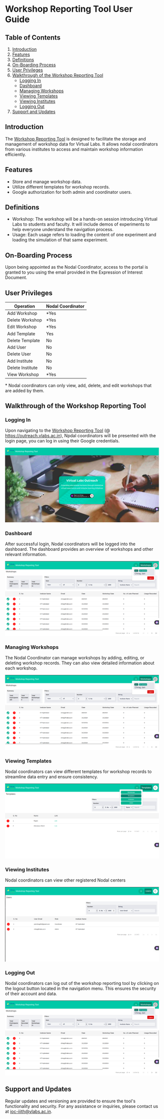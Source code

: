 # Workshop Reporting Tool User Guide

## Table of Contents

1. [Introduction](#introduction)
2. [Features](#features)
3. [Definitions](#definitions)
4. [On-Boarding Process](#on-boarding-process)
5. [User Privileges](#user-privileges)
6. [Walkthrough of the Workshop Reporting Tool](#walkthrough-of-the-workshop-reporting-tool)
   - [Logging In](#logging-in)
   - [Dashboard](#dashboard)
   - [Managing Workshops](#managing-workshops)
   - [Viewing Templates](#viewing-templates)
   - [Viewing Institutes](#viewing-institutes)
   - [Logging Out](#logging-out)
7. [Support and Updates](#support-and-updates)

## Introduction

The [Workshop Reporting Tool](https://outreach.vlabs.ac.in/) is designed to facilitate the storage and management of workshop data for Virtual Labs. It allows nodal coordinators from various institutes to access and maintain workshop information efficiently.

## Features

- Store and manage workshop data.
- Utilize different templates for workshop records.
- Google authorization for both admin and coordinator users.

## Definitions
- Workshop: The workshop will be a hands-on session introducing Virtual Labs to students and faculty. It will include demos of experiments to help everyone understand the navigation process.
- Usage: Each usage refers to loading the content of one experiment and loading the simulation of that same experiment.

## On-Boarding Process
Upon being appointed as the Nodal Coordinator, access to the portal is granted to you using the email provided in the Expression of Interest Document.

## User Privileges

| Operation        | Nodal Coordinator |
| ---------------- | ----------------- |
| Add Workshop     | \*Yes             |
| Delete Workshop  | \*Yes             |
| Edit Workshop    | \*Yes             |
| Add Template     | Yes               |
| Delete Template  | No                |
| Add User         | No                |
| Delete User      | No                |
| Add Institute    | No                |
| Delete Institute | No                |
| View Workshop    | \*Yes             |

\* Nodal coordinators can only view, add, delete, and edit workshops that are added by them.

## Walkthrough of the Workshop Reporting Tool

### Logging In

Upon navigating to the [Workshop Reporting Tool](https://outreach.vlabs.ac.in/) (@ https://outreach.vlabs.ac.in), Npdal coordinators will be presented with the login page, you can log in using their Google credentials.

![Login Page](./img/login.png)

### Dashboard

After successful login, Nodal coordinators will be logged into the dashboard. The dashboard provides an overview of workshops and other relevant information.

![Dashboard](./img/dash.png)

### Managing Workshops

The Nodal Coordinator can manage workshops by adding, editing, or deleting workshop records. They can also view detailed information about each workshop.

![Dashboard](./img/dash.png)

### Viewing Templates

Nodal coordinators can view different templates for workshop records to streamline data entry and ensure consistency. 

![Templates](./img/template.png)

### Viewing Institutes

Nodal coordinators can view other registered Nodal centers

![Users](./img/user.png)

### Logging Out

Nodal coordinators can log out of the workshop reporting tool by clicking on the logout button located in the navigation menu. This ensures the security of their account and data.

![Logout](./img/dash.png)

## Support and Updates

Regular updates and versioning are provided to ensure the tool's functionality and security. For any assistance or inquiries, please contact us at ioc-iiith@vlabs.ac.in.

